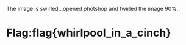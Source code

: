 The image is swirled...opened photshop and twirled the image 90%..

# Flag:flag{whirlpool_in_a_cinch}